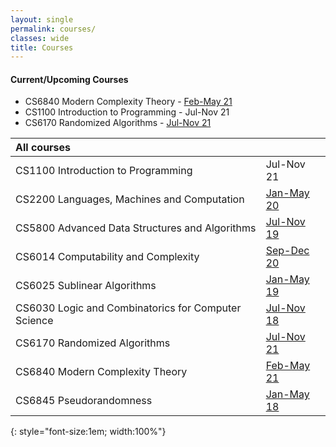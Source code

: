 ```yaml
---
layout: single
permalink: courses/
classes: wide
title: Courses
---
```


#### Current/Upcoming Courses
- CS6840 Modern Complexity Theory - [Feb-May 21](6840/21/)
- CS1100 Introduction to Programming - Jul-Nov 21
- CS6170 Randomized Algorithms  - [Jul-Nov 21](6170/21/)

| All courses | |
|:-------|:---|
| CS1100 Introduction to Programming | Jul-Nov 21 |
| CS2200 Languages, Machines and Computation | [Jan-May 20](2200/20/) |
| CS5800 Advanced Data Structures and Algorithms | [Jul-Nov 19](5800/19/) |
| CS6014 Computability and Complexity | [Sep-Dec 20](6014/20/) |
| CS6025 Sublinear Algorithms | [Jan-May 19](6025/19/) |
| CS6030 Logic and Combinatorics for Computer Science | [Jul-Nov 18](6030/18/) |
| CS6170 Randomized Algorithms | [Jul-Nov 21](6170/21/)
| CS6840 Modern Complexity Theory | [Feb-May 21](6840/21/) |
| CS6845 Pseudorandomness | [Jan-May 18](6845/18/) |
{: style="font-size:1em; width:100%"}
